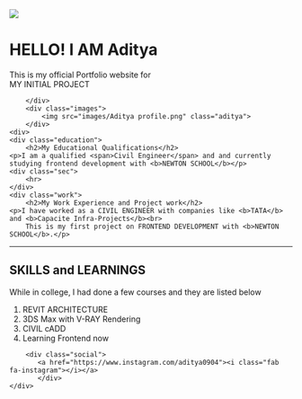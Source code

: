 <!DOCTYPE html>
<html lang="en">
<head>
    <meta charset="UTF-8">
    <meta http-equiv="X-UA-Compatible" content="IE=edge">
    <meta name="viewport" content="width=device-width, initial-scale=1.0">
    <title>Personle Portfolio Website</title>
    <link rel="stylesheet" href="styles.css">
    <link rel="stylesheet" href="https://cdnjs.cloudflare.com/ajax/libs/font-awesome/5.15.3/css/all.min.css" integrity="sha512-iBBXm8fW90+nuLcSKlbmrPcLa0OT92xO1BIsZ+ywDWZCvqsWgccV3gFoRBv0z+8dLJgyAHIhR35VZc2oM/gI1w==" crossorigin="anonymous" referrerpolicy="no-referrer" />
</head>
<body>
    <div class="hero">
        <nav>
            <img src="images/logo.png" class="logo">
        </nav>
        <div class="detel">
            <h1>HELLO! I AM <span>Aditya</span></h1>
            <p>This is my official Portfolio website for <br> MY INITIAL PROJECT </p>
            
        </div>
        <div class="images">
            <img src="images/Aditya profile.png" class="aditya">
        </div>
	<div>
	<div class="education">
		<h2>My Educational Qualifications</h2>
	<p>I am a qualified <span>Civil Engineer</span> and and currently studying frontend development with <b>NEWTON SCHOOL</b></p>
	<div class="sec">
		<hr>
	</div>
	<div class="work">
		<h2>My Work Experience and Project work</h2>
	<p>I have worked as a CIVIL ENGINEER with companies like <b>TATA</b> and <b>Capacite Infra-Projects</b><br>
		This is my first project on FRONTEND DEVELOPMENT with <b>NEWTON SCHOOL</b>.</p>
<div class="sec">
		<hr>
	</div>
	<div class="skill">
		<h2>SKILLS and LEARNINGS</h2>
		<p> While in college, I had done a few courses and they are listed below<br>
			<ol>
				<li>REVIT ARCHITECTURE</li>
				<li>3DS Max with V-RAY Rendering</li>
				<li>CIVIL cADD</li>
				<li>Learning Frontend now</li>				
			</ol>
			</p>

        <div class="social">
           <a href="https://www.instagram.com/aditya0904"><i class="fab fa-instagram"></i></a>
           </div>
    </div>
</body>
</html>
